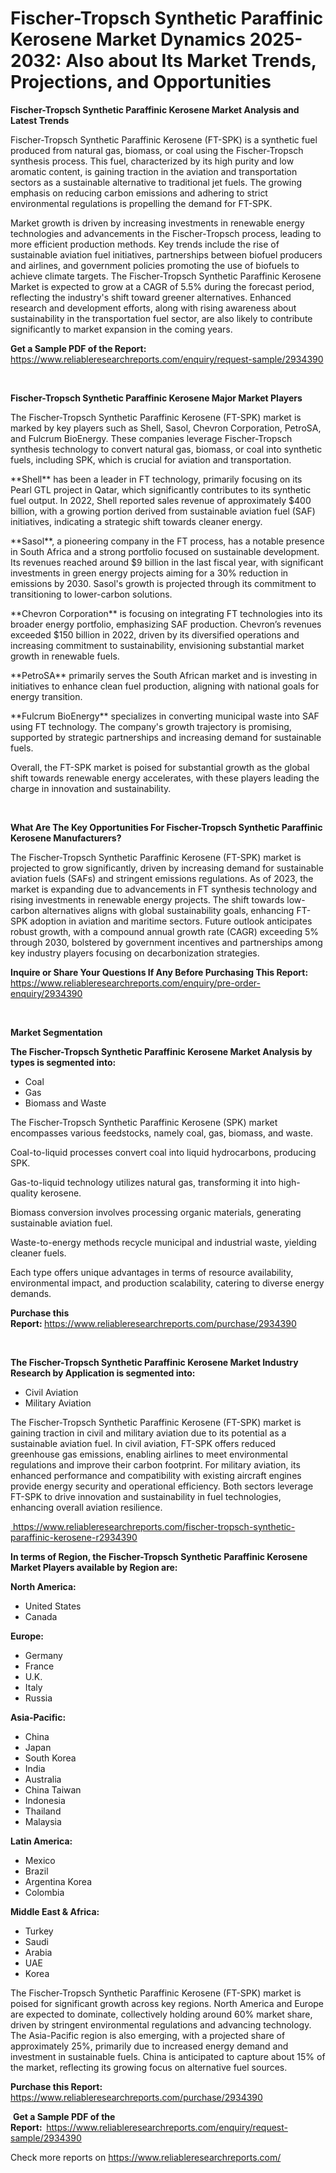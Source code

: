 <p><h1>Fischer-Tropsch Synthetic Paraffinic Kerosene Market Dynamics 2025-2032: Also about Its Market Trends, Projections, and Opportunities</h1></p><p><strong>Fischer-Tropsch Synthetic Paraffinic Kerosene Market Analysis and Latest Trends</strong></p>
<p><p>Fischer-Tropsch Synthetic Paraffinic Kerosene (FT-SPK) is a synthetic fuel produced from natural gas, biomass, or coal using the Fischer-Tropsch synthesis process. This fuel, characterized by its high purity and low aromatic content, is gaining traction in the aviation and transportation sectors as a sustainable alternative to traditional jet fuels. The growing emphasis on reducing carbon emissions and adhering to strict environmental regulations is propelling the demand for FT-SPK. </p><p>Market growth is driven by increasing investments in renewable energy technologies and advancements in the Fischer-Tropsch process, leading to more efficient production methods. Key trends include the rise of sustainable aviation fuel initiatives, partnerships between biofuel producers and airlines, and government policies promoting the use of biofuels to achieve climate targets. The Fischer-Tropsch Synthetic Paraffinic Kerosene Market is expected to grow at a CAGR of 5.5% during the forecast period, reflecting the industry's shift toward greener alternatives. Enhanced research and development efforts, along with rising awareness about sustainability in the transportation fuel sector, are also likely to contribute significantly to market expansion in the coming years.</p></p>
<p><strong>Get a Sample PDF of the Report:&nbsp;</strong> <a href="https://www.reliableresearchreports.com/enquiry/request-sample/2934390?utm_campaign=2673&utm_medium=2&utm_source=Github&utm_content=ia&utm_term=13032025&utm_id=fischer-tropsch-synthetic-paraffinic-kerosene">https://www.reliableresearchreports.com/enquiry/request-sample/2934390</a></p>
<p>&nbsp;</p>
<p><strong>Fischer-Tropsch Synthetic Paraffinic Kerosene Major Market Players</strong></p>
<p><p>The Fischer-Tropsch Synthetic Paraffinic Kerosene (FT-SPK) market is marked by key players such as Shell, Sasol, Chevron Corporation, PetroSA, and Fulcrum BioEnergy. These companies leverage Fischer-Tropsch synthesis technology to convert natural gas, biomass, or coal into synthetic fuels, including SPK, which is crucial for aviation and transportation.</p><p>**Shell** has been a leader in FT technology, primarily focusing on its Pearl GTL project in Qatar, which significantly contributes to its synthetic fuel output. In 2022, Shell reported sales revenue of approximately $400 billion, with a growing portion derived from sustainable aviation fuel (SAF) initiatives, indicating a strategic shift towards cleaner energy.</p><p>**Sasol**, a pioneering company in the FT process, has a notable presence in South Africa and a strong portfolio focused on sustainable development. Its revenues reached around $9 billion in the last fiscal year, with significant investments in green energy projects aiming for a 30% reduction in emissions by 2030. Sasol's growth is projected through its commitment to transitioning to lower-carbon solutions.</p><p>**Chevron Corporation** is focusing on integrating FT technologies into its broader energy portfolio, emphasizing SAF production. Chevron’s revenues exceeded $150 billion in 2022, driven by its diversified operations and increasing commitment to sustainability, envisioning substantial market growth in renewable fuels.</p><p>**PetroSA** primarily serves the South African market and is investing in initiatives to enhance clean fuel production, aligning with national goals for energy transition.</p><p>**Fulcrum BioEnergy** specializes in converting municipal waste into SAF using FT technology. The company's growth trajectory is promising, supported by strategic partnerships and increasing demand for sustainable fuels.</p><p>Overall, the FT-SPK market is poised for substantial growth as the global shift towards renewable energy accelerates, with these players leading the charge in innovation and sustainability.</p></p>
<p>&nbsp;</p>
<p><strong>What Are The Key Opportunities For Fischer-Tropsch Synthetic Paraffinic Kerosene Manufacturers?</strong></p>
<p><p>The Fischer-Tropsch Synthetic Paraffinic Kerosene (FT-SPK) market is projected to grow significantly, driven by increasing demand for sustainable aviation fuels (SAFs) and stringent emissions regulations. As of 2023, the market is expanding due to advancements in FT synthesis technology and rising investments in renewable energy projects. The shift towards low-carbon alternatives aligns with global sustainability goals, enhancing FT-SPK adoption in aviation and maritime sectors. Future outlook anticipates robust growth, with a compound annual growth rate (CAGR) exceeding 5% through 2030, bolstered by government incentives and partnerships among key industry players focusing on decarbonization strategies.</p></p>
<p><strong>Inquire or Share Your Questions If Any Before Purchasing This Report:</strong> <a href="https://www.reliableresearchreports.com/enquiry/pre-order-enquiry/2934390?utm_campaign=2673&utm_medium=2&utm_source=Github&utm_content=ia&utm_term=13032025&utm_id=fischer-tropsch-synthetic-paraffinic-kerosene">https://www.reliableresearchreports.com/enquiry/pre-order-enquiry/2934390</a></p>
<p>&nbsp;</p>
<p><strong>Market Segmentation</strong></p>
<p><strong>The Fischer-Tropsch Synthetic Paraffinic Kerosene Market Analysis by types is segmented into:</strong></p>
<p><ul><li>Coal</li><li>Gas</li><li>Biomass and Waste</li></ul></p>
<p><p>The Fischer-Tropsch Synthetic Paraffinic Kerosene (SPK) market encompasses various feedstocks, namely coal, gas, biomass, and waste. </p><p>Coal-to-liquid processes convert coal into liquid hydrocarbons, producing SPK. </p><p>Gas-to-liquid technology utilizes natural gas, transforming it into high-quality kerosene. </p><p>Biomass conversion involves processing organic materials, generating sustainable aviation fuel. </p><p>Waste-to-energy methods recycle municipal and industrial waste, yielding cleaner fuels. </p><p>Each type offers unique advantages in terms of resource availability, environmental impact, and production scalability, catering to diverse energy demands.</p></p>
<p><strong>Purchase this Report:&nbsp;</strong><a href="https://www.reliableresearchreports.com/purchase/2934390?utm_campaign=2673&utm_medium=2&utm_source=Github&utm_content=ia&utm_term=13032025&utm_id=fischer-tropsch-synthetic-paraffinic-kerosene">https://www.reliableresearchreports.com/purchase/2934390</a></p>
<p>&nbsp;</p>
<p><strong>The Fischer-Tropsch Synthetic Paraffinic Kerosene Market Industry Research by Application is segmented into:</strong></p>
<p><ul><li>Civil Aviation</li><li>Military Aviation</li></ul></p>
<p><p>The Fischer-Tropsch Synthetic Paraffinic Kerosene (FT-SPK) market is gaining traction in civil and military aviation due to its potential as a sustainable aviation fuel. In civil aviation, FT-SPK offers reduced greenhouse gas emissions, enabling airlines to meet environmental regulations and improve their carbon footprint. For military aviation, its enhanced performance and compatibility with existing aircraft engines provide energy security and operational efficiency. Both sectors leverage FT-SPK to drive innovation and sustainability in fuel technologies, enhancing overall aviation resilience.</p></p>
<p><a href="https://www.reliableresearchreports.com/fischer-tropsch-synthetic-paraffinic-kerosene-r2934390?utm_campaign=2673&utm_medium=2&utm_source=Github&utm_content=ia&utm_term=13032025&utm_id=fischer-tropsch-synthetic-paraffinic-kerosene">&nbsp;https://www.reliableresearchreports.com/fischer-tropsch-synthetic-paraffinic-kerosene-r2934390</a></p>
<p><strong>In terms of Region, the Fischer-Tropsch Synthetic Paraffinic Kerosene Market Players available by Region are:</strong></p>
<p>
    <p> <strong> North America: </strong>
        <ul>
            <li>United States</li>
            <li>Canada</li>
        </ul>
        </p> 
    <p> <strong> Europe: </strong>
        <ul>
            <li>Germany</li>
            <li>France</li>
            <li>U.K.</li>
            <li>Italy</li>
            <li>Russia</li>
        </ul>
        </p> 
    <p> <strong> Asia-Pacific: </strong>
        <ul>
            <li>China</li>
            <li>Japan</li>
            <li>South Korea</li>
            <li>India</li>
            <li>Australia</li>
            <li>China Taiwan</li>
            <li>Indonesia</li>
            <li>Thailand</li>
            <li>Malaysia</li>
        </ul>
        </p> 
    <p> <strong> Latin America: </strong>
        <ul>
            <li>Mexico</li>
            <li>Brazil</li>
            <li>Argentina Korea</li>
            <li>Colombia</li>
        </ul>
        </p> 
    <p> <strong> Middle East & Africa: </strong>
        <ul>
            <li>Turkey</li>
            <li>Saudi</li>
            <li>Arabia</li>
            <li>UAE</li>
            <li>Korea</li>
        </ul>
    </p>
    </p>
<p><p>The Fischer-Tropsch Synthetic Paraffinic Kerosene (FT-SPK) market is poised for significant growth across key regions. North America and Europe are expected to dominate, collectively holding around 60% market share, driven by stringent environmental regulations and advancing technology. The Asia-Pacific region is also emerging, with a projected share of approximately 25%, primarily due to increased energy demand and investment in sustainable fuels. China is anticipated to capture about 15% of the market, reflecting its growing focus on alternative fuel sources.</p></p>
<p><strong>Purchase this Report: </strong><a href="https://www.reliableresearchreports.com/purchase/2934390?utm_campaign=2673&utm_medium=2&utm_source=Github&utm_content=ia&utm_term=13032025&utm_id=fischer-tropsch-synthetic-paraffinic-kerosene">https://www.reliableresearchreports.com/purchase/2934390</a></p>
<p>&nbsp;<strong>Get a Sample PDF of the Report:&nbsp;&nbsp;</strong><a href="https://www.reliableresearchreports.com/enquiry/request-sample/2934390?utm_campaign=2673&utm_medium=2&utm_source=Github&utm_content=ia&utm_term=13032025&utm_id=fischer-tropsch-synthetic-paraffinic-kerosene">https://www.reliableresearchreports.com/enquiry/request-sample/2934390</a></p>
<p><strong></strong></p>
<p>Check more reports on <a href="https://www.reliableresearchreports.com/?utm_campaign=2673&utm_medium=2&utm_source=Github&utm_content=ia&utm_term=13032025&utm_id=fischer-tropsch-synthetic-paraffinic-kerosene">https://www.reliableresearchreports.com/</a></p>